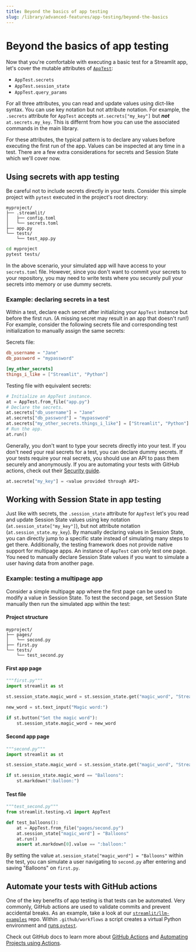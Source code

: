 ```yaml
---
title: Beyond the basics of app testing
slug: /library/advanced-features/app-testing/beyond-the-basics
---
```


# Beyond the basics of app testing

Now that you're comfortable with executing a basic test for a Streamlit app, let's cover the mutable attributes of [`AppTest`](/library/api-reference/app-testing/st.testing.v1.apptest):

- `AppTest.secrets`
- `AppTest.session_state`
- `AppTest.query_params`

For all three attributes, you can read and update values using dict-like syntax. You can use key notation but not attribute notation. For example, the `.secrets` attribute for `AppTest` accepts `at.secrets["my_key"]` but **_not_** `at.secrets.my_key`. This is differnt from how you can use the associated commands in the main library.

For these attributes, the typical pattern is to declare any values before executing the first run of the app. Values can be inspected at any time in a test. There are a few extra considerations for secrets and Session State which we'll cover now.

## Using secrets with app testing

Be careful not to include secrets directly in your tests. Consider this simple project with `pytest` executed in the project's root directory:

```none
myproject/
├── .streamlit/
│   ├── config.toml
│   └── secrets.toml
├── app.py
└── tests/
    └── test_app.py
```

```bash
cd myproject
pytest tests/
```

In the above scenario, your simulated app will have access to your `secrets.toml` file. However, since you don't want to commit your secrets to your repository, you may need to write tests where you securely pull your secrets into memory or use dummy secrets.

### Example: declaring secrets in a test

Within a test, declare each secret after initializing your `AppTest` instance but before the first run. (A missing secret may result in an app that doesn't run!) For example, consider the following secrets file and corresponding test initialization to manually assign the same secrets:

Secrets file:

```toml
db_username = "Jane"
db_password = "mypassword"

[my_other_secrets]
things_i_like = ["Streamlit", "Python"]
```

Testing file with equivalent secrets:

```python
# Initialize an AppTest instance.
at = AppTest.from_file("app.py")
# Declare the secrets.
at.secrets["db_username"] = "Jane"
at.secrets["db_password"] = "mypassword"
at.secrets["my_other_secrets.things_i_like"] = ["Streamlit", "Python"]
# Run the app.
at.run()
```

Generally, you don't want to type your secrets directly into your test. If you don't need your real secrets for a test, you can declare dummy secrets. If your tests require your real secrets, you should use an API to pass them securely and anonymously. If you are automating your tests with GitHub actions, check out their [Security guide](https://docs.github.com/en/actions/security-guides/using-secrets-in-github-actions).

```python
at.secrete["my_key"] = <value provided through API>
```

## Working with Session State in app testing

Just like with secrets, the `.session_state` attribute for `AppTest` let's you read and update Session State values using key notation (`at.session_state["my_key"]`), but not attribute notation (`at.session_state.my_key`). By manually declaring values in Session State, you can directly jump to a specific state instead of simulating many steps to get there. Additionally, the testing framework does not provide native support for multipage apps. An instance of `AppTest` can only test one page. You need to manually declare Session State values if you want to simulate a user having data from another page.

### Example: testing a multipage app

Consider a simple multipage app where the first page can be used to modify a value in Session State. To test the second page, set Session State manually then run the simulated app within the test:

#### Project structure

```none
myproject/
├── pages/
│   └── second.py
├── first.py
└── tests/
    └── test_second.py
```

#### First app page

```python
"""first.py"""
import streamlit as st

st.session_state.magic_word = st.session_state.get("magic_word", "Streamlit")

new_word = st.text_input("Magic word:")

if st.button("Set the magic word"):
    st.session_state.magic_word = new_word
```

#### Second app page

```python
"""second.py"""
import streamlit as st

st.session_state.magic_word = st.session_state.get("magic_word", "Streamlit")

if st.session_state.magic_word == "Balloons":
    st.markdown(":balloon:")
```

#### Test file

```python
"""test_second.py"""
from streamlit.testing.v1 import AppTest

def test_balloons():
    at = AppTest.from_file("pages/second.py")
    at.session_state["magic_word"] = "Balloons"
    at.run()
    assert at.markdown[0].value == ":balloon:"
```

By setting the value `at.session_state["magic_word"] = "Balloons"` within the test, you can simulate a user navigating to `second.py` after entering and saving "Balloons" on `first.py`.

## Automate your tests with GitHub actions

One of the key benefits of app testing is that tests can be automated. Very commonly, GitHub actions are used to validate commits and prevent accidental breaks. As an example, take a look at our [`streamlit/llm-examples`](https://github.com/streamlit/llm-examples) repo. Within `.github/workflows` a script creates a virtual Python environment and [runs `pytest`](https://github.com/streamlit/llm-examples/blob/bbcc2667cec2a347b34ab3420b57d6ecb42a3188/.github/workflows/python-app.yml#L38).

Check out GitHub docs to learn more about [GitHub Actions](https://docs.github.com/en/actions) and [Automating Projects using Actions](https://docs.github.com/en/issues/planning-and-tracking-with-projects/automating-your-project/automating-projects-using-actions).
